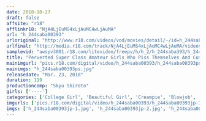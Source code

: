 ```yaml
---
date: 2018-10-27
draft: false
affsite: "r18"
afflinkr18: "NjA4LjEuMS4xLjAuMC4wLjAuMA"
url: "h_244saba00393"
urloriginal: "http://www.r18.com/videos/vod/movies/detail/-/id=h_244saba00393"
urlfinal: "http://media.r18.com/track/NjA4LjEuMS4xLjAuMC4wLjAuMA/videos/vod/movies/detail/-/id=h_244saba00393"
samplevid: "awspv3001.r18.com/litevideo/freepv/h/h_2/h_244saba393/h_244saba393_dmb_w.mp4"
title: "Perverted Super Class Amateur Girls Who Piss Themselves And Cum Maya-chan A 21 Year Old College Student"
mainimgurl: "pics.r18.com/digital/video/h_244saba00393/h_244saba00393ps.jpg"
mainimgs: "h_244saba00393ps.jpg"
releasedate: "Mar. 23, 2018"
duration: 119
productioncomp: "Skyu Shiroto"
girls: ['----']
categories: ['College Girl', 'Beautiful Girl', 'Creampie', 'Blowjob', 'Urination', 'Hi-Def']
imgurls: ['pics.r18.com/digital/video/h_244saba00393/h_244saba00393jp-1.jpg', 'pics.r18.com/digital/video/h_244saba00393/h_244saba00393jp-2.jpg', 'pics.r18.com/digital/video/h_244saba00393/h_244saba00393jp-3.jpg', 'pics.r18.com/digital/video/h_244saba00393/h_244saba00393jp-4.jpg', 'pics.r18.com/digital/video/h_244saba00393/h_244saba00393jp-5.jpg', 'pics.r18.com/digital/video/h_244saba00393/h_244saba00393jp-6.jpg', 'pics.r18.com/digital/video/h_244saba00393/h_244saba00393jp-7.jpg', 'pics.r18.com/digital/video/h_244saba00393/h_244saba00393jp-8.jpg', 'pics.r18.com/digital/video/h_244saba00393/h_244saba00393jp-9.jpg', 'pics.r18.com/digital/video/h_244saba00393/h_244saba00393jp-10.jpg', 'pics.r18.com/digital/video/h_244saba00393/h_244saba00393jp-11.jpg', 'pics.r18.com/digital/video/h_244saba00393/h_244saba00393jp-12.jpg', 'pics.r18.com/digital/video/h_244saba00393/h_244saba00393jp-13.jpg', 'pics.r18.com/digital/video/h_244saba00393/h_244saba00393jp-14.jpg', 'pics.r18.com/digital/video/h_244saba00393/h_244saba00393jp-15.jpg', 'pics.r18.com/digital/video/h_244saba00393/h_244saba00393jp-16.jpg', 'pics.r18.com/digital/video/h_244saba00393/h_244saba00393jp-17.jpg', 'pics.r18.com/digital/video/h_244saba00393/h_244saba00393jp-18.jpg', 'pics.r18.com/digital/video/h_244saba00393/h_244saba00393jp-19.jpg', 'pics.r18.com/digital/video/h_244saba00393/h_244saba00393jp-20.jpg']
imgs: ['h_244saba00393jp-1.jpg', 'h_244saba00393jp-2.jpg', 'h_244saba00393jp-3.jpg', 'h_244saba00393jp-4.jpg', 'h_244saba00393jp-5.jpg', 'h_244saba00393jp-6.jpg', 'h_244saba00393jp-7.jpg', 'h_244saba00393jp-8.jpg', 'h_244saba00393jp-9.jpg', 'h_244saba00393jp-10.jpg', 'h_244saba00393jp-11.jpg', 'h_244saba00393jp-12.jpg', 'h_244saba00393jp-13.jpg', 'h_244saba00393jp-14.jpg', 'h_244saba00393jp-15.jpg', 'h_244saba00393jp-16.jpg', 'h_244saba00393jp-17.jpg', 'h_244saba00393jp-18.jpg', 'h_244saba00393jp-19.jpg', 'h_244saba00393jp-20.jpg']
---
```

